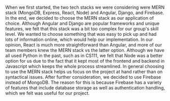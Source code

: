 When we first started, the two tech stacks we were considering were MERN stack (MongoDB, Express, React, Node) and Angular, Django, and Firebase. In the end, we decided to choose the MERN stack as our application of choice. Although Angular and Django are popular frameworks and unique features, we felt that this stack was a bit too complex for our group's skill level. We wanted to choose something that was easy to pick up and had lots of information online, which would help our implementation. In our opinion, React is much more straightforward than Angular, and more of our team members knew the MERN stack vs the latter option. Although we have all used Python in the past, such as in CS111, we felt that Node was a better option for us due to the fact that it kept most of the frontend and backend in Javascript which keeps the whole process streamlined. In general choosing to use the MERN stack helps us focus on the project at hand rather than on syntactical issues. After further consideration, we decided to use Firebase instead of MongoDB. The reason for this is because Firebase has a variety of features that include database storage as well as authentication handling, which we felt was useful for our project.